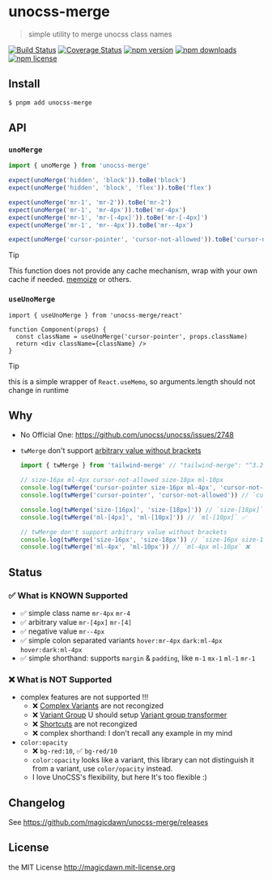 # unocss-merge

> simple utility to merge unocss class names

[![Build Status](https://img.shields.io/github/actions/workflow/status/magicdawn/unocss-merge/ci.yml?style=flat-square&branch=main)](https://github.com/magicdawn/unocss-merge/actions/workflows/ci.yml)
[![Coverage Status](https://img.shields.io/codecov/c/github/magicdawn/unocss-merge.svg?style=flat-square)](https://codecov.io/gh/magicdawn/unocss-merge)
[![npm version](https://img.shields.io/npm/v/unocss-merge.svg?style=flat-square)](https://www.npmjs.com/package/unocss-merge)
[![npm downloads](https://img.shields.io/npm/dm/unocss-merge.svg?style=flat-square)](https://www.npmjs.com/package/unocss-merge)
[![npm license](https://img.shields.io/npm/l/unocss-merge.svg?style=flat-square)](http://magicdawn.mit-license.org)

## Install

```sh
$ pnpm add unocss-merge
```

## API

### `unoMerge`

```ts
import { unoMerge } from 'unocss-merge'

expect(unoMerge('hidden', 'block')).toBe('block')
expect(unoMerge('hidden', 'block', 'flex')).toBe('flex')

expect(unoMerge('mr-1', 'mr-2')).toBe('mr-2')
expect(unoMerge('mr-1', 'mr-4px')).toBe('mr-4px')
expect(unoMerge('mr-1', 'mr-[-4px]')).toBe('mr-[-4px]')
expect(unoMerge('mr-1', 'mr--4px')).toBe('mr--4px')

expect(unoMerge('cursor-pointer', 'cursor-not-allowed')).toBe('cursor-not-allowed')
```

> [!TIP]
> This function does not provide any cache mechanism, wrap with your own cache if needed. [memoize](https://github.com/sindresorhus/memoize#install) or others.

### `useUnoMerge`

```tsx
import { useUnoMerge } from 'unocss-merge/react'

function Component(props) {
  const className = useUnoMerge('cursor-pointer', props.className)
  return <div className={className} />
}
```

> [!TIP]
> this is a simple wrapper of `React.useMemo`, so arguments.length should not change in runtime

## Why

- No Official One: https://github.com/unocss/unocss/issues/2748
- `twMerge` don't support [arbitrary value without brackets](https://github.com/dcastil/tailwind-merge/blob/v3.2.0/src/lib/validators.ts#L1)

  ```ts
  import { twMerge } from 'tailwind-merge' // "tailwind-merge": "^3.2.0",

  // size-16px ml-4px cursor-not-allowed size-18px ml-10px
  console.log(twMerge('cursor-pointer size-16px ml-4px', 'cursor-not-allowed size-18px ml-10px'))
  console.log(twMerge('cursor-pointer', 'cursor-not-allowed')) // `cursor-not-allowed` ✅

  console.log(twMerge('size-[16px]', 'size-[18px]')) // `size-[18px]` ✅
  console.log(twMerge('ml-[4px]', 'ml-[10px]')) // `ml-[10px]` ✅

  // twMerge don't support arbitrary value without brackets
  console.log(twMerge('size-16px', 'size-18px')) // `size-16px size-18px` ❌
  console.log(twMerge('ml-4px', 'ml-10px')) // `ml-4px ml-10px` ❌
  ```

## Status

### ✅ What is **KNOWN** Supported

- ✅ simple class name `mr-4px` `mr-4`
- ✅ arbitrary value `mr-[4px]` `mr-[4]`
- ✅ negative value `mr--4px`
- ✅ simple colon separated variants `hover:mr-4px` `dark:ml-4px` `hover:dark:ml-4px`
- ✅ simple shorthand: supports `margin` & `padding`, like `m-1` `mx-1` `ml-1` `mr-1`

### ❌ What is **NOT** Supported

- complex features are not supported !!!
  - ❌ [Complex Variants](https://github.com/unocss/unocss/tree/main/packages-presets/preset-mini/src/_variants) are not recongized
  - ❌ [Variant Group](https://unocss.dev/transformers/variant-group) U should setup [Variant group transformer](https://unocss.dev/transformers/variant-group)
  - ❌ [Shortcuts](https://unocss.dev/config/shortcuts) are not recongized
  - ❌ complex shorthand: I don't recall any example in my mind
- `color:opacity`
  - ❌ `bg-red:10`, ✅ `bg-red/10`
  - `color:opacity` looks like a variant, this library can not distinguish it from a variant, use `color/opacity` instead.
  - I love UnoCSS's flexibility, but here It's too flexible :)

## Changelog

See https://github.com/magicdawn/unocss-merge/releases

## License

the MIT License http://magicdawn.mit-license.org
